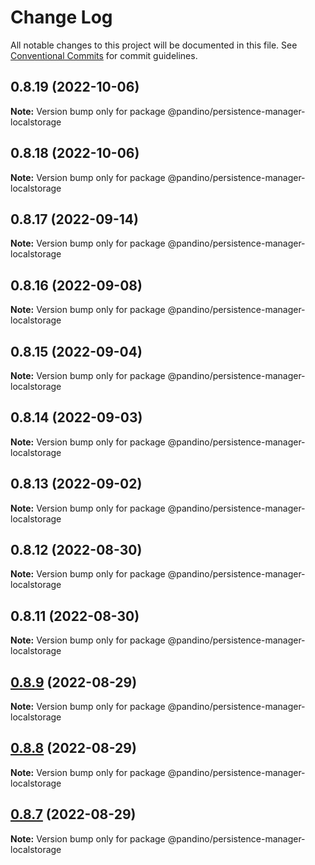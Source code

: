 # Change Log

All notable changes to this project will be documented in this file.
See [Conventional Commits](https://conventionalcommits.org) for commit guidelines.

## 0.8.19 (2022-10-06)

**Note:** Version bump only for package @pandino/persistence-manager-localstorage

## 0.8.18 (2022-10-06)

**Note:** Version bump only for package @pandino/persistence-manager-localstorage

## 0.8.17 (2022-09-14)

**Note:** Version bump only for package @pandino/persistence-manager-localstorage

## 0.8.16 (2022-09-08)

**Note:** Version bump only for package @pandino/persistence-manager-localstorage

## 0.8.15 (2022-09-04)

**Note:** Version bump only for package @pandino/persistence-manager-localstorage

## 0.8.14 (2022-09-03)

**Note:** Version bump only for package @pandino/persistence-manager-localstorage

## 0.8.13 (2022-09-02)

**Note:** Version bump only for package @pandino/persistence-manager-localstorage

## 0.8.12 (2022-08-30)

**Note:** Version bump only for package @pandino/persistence-manager-localstorage

## 0.8.11 (2022-08-30)

**Note:** Version bump only for package @pandino/persistence-manager-localstorage

## [0.8.9](https://github.com/BlackBeltTechnology/pandino/compare/v0.8.8...v0.8.9) (2022-08-29)

**Note:** Version bump only for package @pandino/persistence-manager-localstorage

## [0.8.8](https://github.com/BlackBeltTechnology/pandino/compare/v0.8.7...v0.8.8) (2022-08-29)

**Note:** Version bump only for package @pandino/persistence-manager-localstorage

## [0.8.7](https://github.com/BlackBeltTechnology/pandino/compare/v0.8.6...v0.8.7) (2022-08-29)

**Note:** Version bump only for package @pandino/persistence-manager-localstorage
